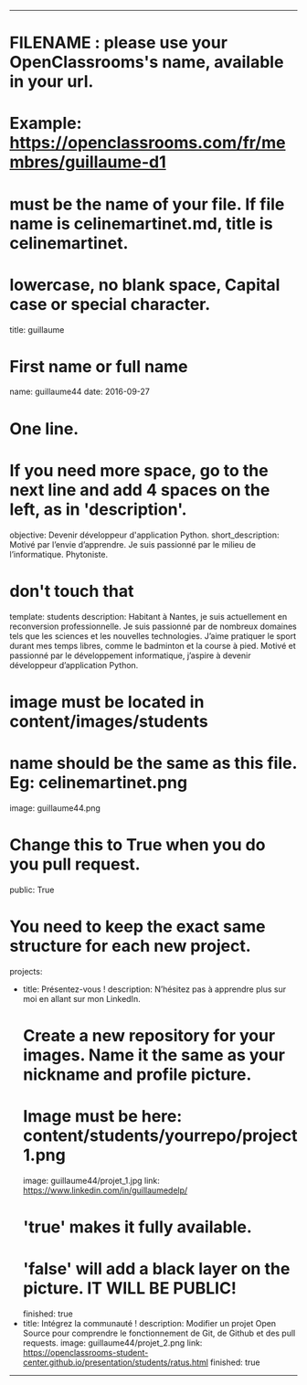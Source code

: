 ---

# FILENAME : please use your OpenClassrooms's name, available in your url.
# Example: https://openclassrooms.com/fr/membres/guillaume-d1
# must be the name of your file. If file name is celinemartinet.md, title is celinemartinet.
# lowercase, no blank space, Capital case or special character.
title: guillaume

# First name or full name
name: guillaume44
date: 2016-09-27

# One line.
# If you need more space, go to the next line and add 4 spaces on the left, as in 'description'.
objective: Devenir développeur d'application Python.
short_description: Motivé par l’envie d’apprendre. Je suis passionné par le milieu de l’informatique. Phytoniste.

# don't touch that
template: students
description:
    Habitant à Nantes, je suis actuellement en reconversion professionnelle. 
    Je suis passionné par de nombreux domaines tels que les sciences et les nouvelles technologies. J’aime pratiquer le sport durant mes temps libres, comme le badminton et la course à pied. Motivé et passionné par le développement informatique, j’aspire à devenir développeur d’application Python.

# image must be located in content/images/students
# name should be the same as this file. Eg: celinemartinet.png
image: guillaume44.png

# Change this to True when you do you pull request.
public: True

# You need to keep the exact same structure for each new project.
projects:
  - title: Présentez-vous !
    description: N’hésitez pas à apprendre plus sur moi en allant sur mon LinkedIn.
    # Create a new repository for your images. Name it the same as your nickname and profile picture.
    # Image must be here: content/students/yourrepo/project1.png
    image: guillaume44/projet_1.jpg
    link: https://www.linkedin.com/in/guillaumedelp/
    # 'true' makes it fully available.
    # 'false' will add a black layer on the picture. IT WILL BE PUBLIC!
    finished: true
  - title: Intégrez la communauté !
    description: Modifier un projet Open Source pour comprendre le fonctionnement de Git, de Github et des pull requests. 
    image: guillaume44/projet_2.png
    link: https://openclassrooms-student-center.github.io/presentation/students/ratus.html
    finished: true
---